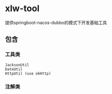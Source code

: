 # xlw-tool

提供springboot-nacos-dubbo的模式下开发基础工具

## 包含
### 工具类
    JacksonUtil
    DateUtil
    HttpUtil (use okHttp)
### 注解类

